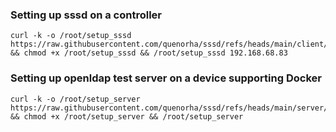 ### Setting up sssd on a controller
```
curl -k -o /root/setup_sssd https://raw.githubusercontent.com/quenorha/sssd/refs/heads/main/client/setup_sssd && chmod +x /root/setup_sssd && /root/setup_sssd 192.168.68.83
```

### Setting up openldap test server on a device supporting Docker

```
curl -k -o /root/setup_server https://raw.githubusercontent.com/quenorha/sssd/refs/heads/main/server/setup_server && chmod +x /root/setup_server && /root/setup_server 
```
